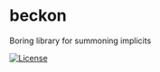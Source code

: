 # beckon

Boring library for summoning implicits

[![License](http://img.shields.io/:license-Apache%202-green.svg)](http://www.apache.org/licenses/LICENSE-2.0.txt)
